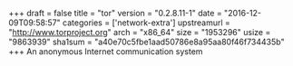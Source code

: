 +++
draft = false
title = "tor"
version = "0.2.8.11-1"
date = "2016-12-09T09:58:57"
categories = ['network-extra']
upstreamurl = "http://www.torproject.org"
arch = "x86_64"
size = "1953296"
usize = "9863939"
sha1sum = "a40e70c5fbe1aad50786e8a95aa80f46f734435b"
+++
An anonymous Internet communication system